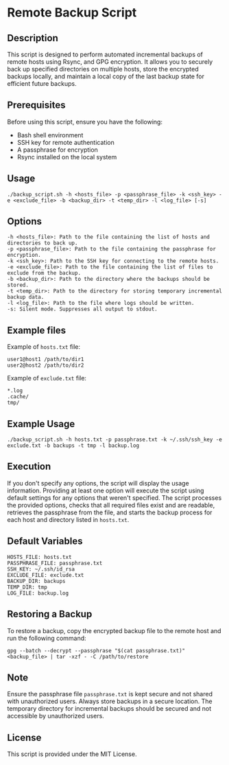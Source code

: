 # Remote Backup Script

## Description

This script is designed to perform automated incremental backups of remote hosts using Rsync, and GPG encryption. It allows you to securely back up specified directories on multiple hosts, store the encrypted backups locally, and maintain a local copy of the last backup state for efficient future backups.

## Prerequisites

Before using this script, ensure you have the following:

- Bash shell environment
- SSH key for remote authentication
- A passphrase for encryption
- Rsync installed on the local system

## Usage

    ./backup_script.sh -h <hosts_file> -p <passphrase_file> -k <ssh_key> -e <exclude_file> -b <backup_dir> -t <temp_dir> -l <log_file> [-s]

## Options

    -h <hosts_file>: Path to the file containing the list of hosts and directories to back up.
    -p <passphrase_file>: Path to the file containing the passphrase for encryption.
    -k <ssh_key>: Path to the SSH key for connecting to the remote hosts.
    -e <exclude_file>: Path to the file containing the list of files to exclude from the backup.
    -b <backup_dir>: Path to the directory where the backups should be stored.
    -t <temp_dir>: Path to the directory for storing temporary incremental backup data.
    -l <log_file>: Path to the file where logs should be written.
    -s: Silent mode. Suppresses all output to stdout.

## Example files

Example of `hosts.txt` file:

    user1@host1 /path/to/dir1
    user2@host2 /path/to/dir2

Example of `exclude.txt` file:

    *.log
    .cache/
    tmp/

## Example Usage

    ./backup_script.sh -h hosts.txt -p passphrase.txt -k ~/.ssh/ssh_key -e exclude.txt -b backups -t tmp -l backup.log

## Execution

If you don't specify any options, the script will display the usage information. Providing at least one option will execute the script using default settings for any options that weren't specified. The script processes the provided options, checks that all required files exist and are readable, retrieves the passphrase from the file, and starts the backup process for each host and directory listed in `hosts.txt`.

## Default Variables

    HOSTS_FILE: hosts.txt
    PASSPHRASE_FILE: passphrase.txt
    SSH_KEY: ~/.ssh/id_rsa
    EXCLUDE_FILE: exclude.txt
    BACKUP_DIR: backups
    TEMP_DIR: tmp
    LOG_FILE: backup.log

## Restoring a Backup

To restore a backup, copy the encrypted backup file to the remote host and run the following command:

    gpg --batch --decrypt --passphrase "$(cat passphrase.txt)" <backup_file> | tar -xzf - -C /path/to/restore

## Note

Ensure the passphrase file `passphrase.txt` is kept secure and not shared with unauthorized users.
Always store backups in a secure location. The temporary directory for incremental backups should be secured and not accessible by unauthorized users.

## License

This script is provided under the MIT License.